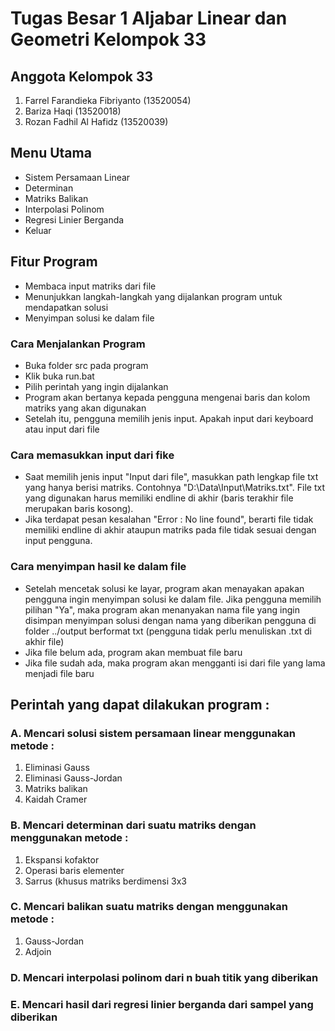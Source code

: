 # Tugas Besar 1 Aljabar Linear dan Geometri Kelompok 33
## Anggota Kelompok 33
1. Farrel Farandieka Fibriyanto (13520054)
2. Bariza Haqi (13520018)
3. Rozan Fadhil Al Hafidz (13520039)

## Menu Utama
- Sistem Persamaan Linear
- Determinan
- Matriks Balikan
- Interpolasi Polinom
- Regresi Linier Berganda
- Keluar

## Fitur Program
- Membaca input matriks dari file
- Menunjukkan langkah-langkah yang dijalankan program untuk mendapatkan solusi
- Menyimpan solusi ke dalam file

### Cara Menjalankan Program
- Buka folder src pada program
- Klik buka run.bat
- Pilih perintah yang ingin dijalankan
- Program akan bertanya kepada pengguna mengenai baris dan kolom matriks yang akan digunakan
- Setelah itu, pengguna memilih jenis input. Apakah input dari keyboard atau input dari file

### Cara memasukkan input dari fike
- Saat memilih jenis input "Input dari file", masukkan path lengkap file txt yang hanya berisi matriks. Contohnya "D:\Data\Input\Matriks.txt". File txt yang digunakan harus memiliki endline di akhir (baris terakhir file merupakan baris kosong).
- Jika terdapat pesan kesalahan "Error : No line found", berarti file tidak memiliki endline di akhir ataupun matriks pada file tidak sesuai dengan input pengguna.

### Cara menyimpan hasil ke dalam file
- Setelah mencetak solusi ke layar, program akan menayakan apakan pengguna ingin menyimpan solusi ke dalam file. Jika pengguna memilih pilihan "Ya", maka program akan menanyakan nama file yang ingin disimpan menyimpan solusi dengan nama yang diberikan pengguna di folder ../output berformat txt (pengguna tidak perlu menuliskan .txt di akhir file)
- Jika file belum ada, program akan membuat file baru
- Jika file sudah ada, maka program akan mengganti isi dari file yang lama menjadi file baru

## Perintah yang dapat dilakukan program :
### A. Mencari solusi sistem persamaan linear menggunakan metode :
  1. Eliminasi Gauss
  2. Eliminasi Gauss-Jordan
  3. Matriks balikan
  4. Kaidah Cramer

### B. Mencari determinan dari suatu matriks dengan menggunakan metode :
  1. Ekspansi kofaktor
  2. Operasi baris elementer
  3. Sarrus (khusus matriks berdimensi 3x3

### C. Mencari balikan suatu matriks dengan menggunakan metode :
  1. Gauss-Jordan
  2. Adjoin

### D. Mencari interpolasi polinom dari n buah titik yang diberikan

### E. Mencari hasil dari regresi linier berganda dari sampel yang diberikan

